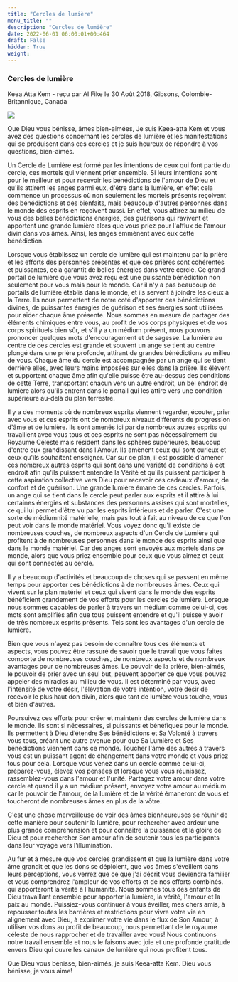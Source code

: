 ```yaml
---
title: "Cercles de lumière"
menu_title: ""
description: "Cercles de lumière"
date: 2022-06-01 06:00:01+00:464
draft: False
hidden: True
weight:
---
```

### Cercles de lumière

Keea Atta Kem - reçu par Al Fike le 30 Août 2018, Gibsons, Colombie-Britannique, Canada

![](/fr-contemporary-messages/fr-contemporary-messages-by-date-order/fr-contemporary-messages-2018/circlesoflight.jpg)

Que Dieu vous bénisse, âmes bien-aimées, Je suis Keea-atta Kem et vous avez des questions concernant les cercles de lumière et les manifestations qui se produisent dans ces cercles et je suis heureux de répondre à vos questions, bien-aimés.

Un Cercle de Lumière est formé par les intentions de ceux qui font partie du cercle, ces mortels qui viennent prier ensemble. Si leurs intentions sont pour le meilleur et pour recevoir les bénédictions de l'amour de Dieu et qu'ils attirent les anges parmi eux, d'être dans la lumière, en effet cela commence un processus où non seulement les mortels présents reçoivent des bénédictions et des bienfaits, mais beaucoup d'autres personnes dans le monde des esprits en reçoivent aussi. En effet, vous attirez au milieu de vous des belles bénédictions énergies, des guérisons qui ravivent et apportent une grande lumière alors que vous priez pour l'afflux de l'amour divin dans vos âmes. Ainsi, les anges emmènent avec eux cette bénédiction.

Lorsque vous établissez un cercle de lumière qui est maintenu par la prière et les efforts des personnes présentes et que ces prières sont cohérentes et puissantes, cela garantit de belles énergies dans votre cercle. Ce grand portail de lumière que vous avez reçu est une puissante bénédiction non seulement pour vous mais pour le monde. Car il n'y a pas beaucoup de portails de lumière établis dans le monde, et ils servent à joindre les cieux à la Terre. Ils nous permettent de notre coté d'apporter des bénédictions divines, de puissantes énergies de guérison et ses énergies sont utilisées pour aider chaque âme présente. Nous sommes en mesure de partager des éléments chimiques entre vous, au profit de vos corps physiques et de vos corps spirituels bien sûr, et s'il y a un médium présent, nous pouvons prononcer quelques mots d'encouragement et de sagesse. La lumière au centre de ces cercles est grande et souvent un ange se tient au centre plongé dans une prière profonde, attirant de grandes bénédictions au milieu de vous. Chaque âme du cercle est accompagnée par un ange qui se tient derrière elles, avec leurs mains imposées sur elles dans la prière. Ils élèvent et supportent chaque âme afin qu'elle puisse être au-dessus des conditions de cette Terre, transportant chacun vers un autre endroit, un bel endroit de lumière alors qu'ils entrent dans le portail qui les attire vers une condition supérieure au-delà du plan terrestre.

Il y a des moments où de nombreux esprits viennent regarder, écouter, prier avec vous et ces esprits ont de nombreux niveaux différents de progression d'âme et de lumière. Ils sont amenés ici par de nombreux autres esprits qui travaillent avec vous tous et ces esprits ne sont pas nécessairement du Royaume Céleste mais résident dans les sphères supérieures, beaucoup d'entre eux grandissant dans l'Amour. Ils amènent ceux qui sont curieux et ceux qu'ils souhaitent enseigner. Car sur ce plan, il est possible d'amener ces nombreux autres esprits qui sont dans une variété de conditions à cet endroit afin qu'ils puissent entendre la Vérité et qu'ils puissent participer à cette aspiration collective vers Dieu pour recevoir ces cadeaux d'amour, de confort et de guérison. Une grande lumière émane de ces cercles. Parfois, un ange qui se tient dans le cercle peut parler aux esprits et il attire à lui certaines énergies et substances des personnes assises qui sont mortelles, ce qui lui permet d'être vu par les esprits inférieurs et de parler. C'est une sorte de médiumnité matérielle, mais pas tout à fait au niveau de ce que l'on peut voir dans le monde matériel. Vous voyez donc qu'il existe de nombreuses couches, de nombreux aspects d'un Cercle de Lumière qui profitent à de nombreuses personnes dans le monde des esprits ainsi que dans le monde matériel. Car des anges sont envoyés aux mortels dans ce monde, alors que vous priez ensemble pour ceux que vous aimez et ceux qui sont connectés au cercle.

Il y a beaucoup d'activités et beaucoup de choses qui se passent en même temps pour apporter ces bénédictions à de nombreuses âmes. Ceux qui vivent sur le plan matériel et ceux qui vivent dans le monde des esprits bénéficient grandement de vos efforts pour les cercles de lumière. Lorsque nous sommes capables de parler à travers un médium comme celui-ci, ces mots sont amplifiés afin que tous puissent entendre et qu'il puisse y avoir de très nombreux esprits présents. Tels sont les avantages d'un cercle de lumière.

Bien que vous n'ayez pas besoin de connaître tous ces éléments et aspects, vous pouvez être rassuré de savoir que le travail que vous faites comporte de nombreuses couches, de nombreux aspects et de nombreux avantages pour de nombreuses âmes. Le pouvoir de la prière, bien-aimés, le pouvoir de prier avec un seul but, peuvent apporter ce que vous pouvez appeler des miracles au milieu de vous. Il est déterminé par vous, avec l'intensité de votre désir, l'élévation de votre intention, votre désir de recevoir le plus haut don divin, alors que tant de lumière vous touche, vous et bien d'autres.

Poursuivez ces efforts pour créer et maintenir des cercles de lumière dans le monde. Ils sont si nécessaires, si puissants et bénéfiques pour le monde. Ils permettent à Dieu d’étendre Ses bénédictions et Sa Volonté à travers vous tous, créant une autre avenue pour que Sa Lumière et Ses bénédictions viennent dans ce monde. Toucher l'âme des autres à travers vous est un puissant agent de changement dans votre monde et vous priez tous pour cela. Lorsque vous venez dans un cercle comme celui-ci, préparez-vous, élevez vos pensées et lorsque vous vous réunissez, rassemblez-vous dans l'amour et l'unité. Partagez votre amour dans votre cercle et quand il y a un médium présent, envoyez votre amour au médium car le pouvoir de l'amour, de la lumière et de la vérité émaneront de vous et toucheront de nombreuses âmes en plus de la vôtre.

C'est une chose merveilleuse de voir des âmes bienheureuses se réunir de cette manière pour soutenir la lumière, pour rechercher avec ardeur une plus grande compréhension et pour connaître la puissance et la gloire de Dieu et pour rechercher Son amour afin de soutenir tous les participants dans leur voyage vers l'illumination.

Au fur et à mesure que vos cercles grandissent et que la lumière dans votre âme grandit et que les dons se déploient, que vos âmes s'éveillent dans leurs perceptions, vous verrez que ce que j'ai décrit vous deviendra familier et vous comprendrez l'ampleur de vos efforts et de nos efforts combinés. qui apporteront la vérité à l'humanité. Nous sommes tous des enfants de Dieu travaillant ensemble pour apporter la lumière, la vérité, l'amour et la paix au monde. Puissiez-vous continuer à vous éveiller, mes chers amis, à repousser toutes les barrières et restrictions pour vivre votre vie en alignement avec Dieu, à exprimer votre vie dans le flux de Son Amour, à utiliser vos dons au profit de beaucoup, nous permettant de le royaume céleste de nous rapprocher et de travailler avec vous! Nous continuons notre travail ensemble et nous le faisons avec joie et une profonde gratitude envers Dieu qui ouvre les canaux de lumière qui nous profitent tous.

Que Dieu vous bénisse, bien-aimés, je suis Keea-atta Kem. Dieu vous bénisse, je vous aime!



